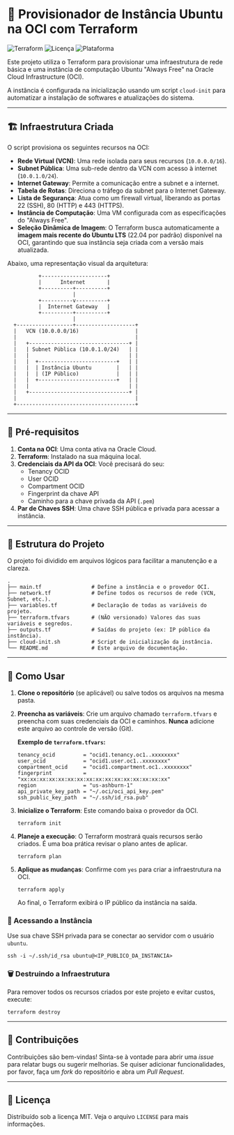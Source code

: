 # 🚀 Provisionador de Instância Ubuntu na OCI com Terraform

![Terraform](https://img.shields.io/badge/Terraform-v1.2+-7B42BC?style=for-the-badge&logo=terraform&logoColor=white)
![Licença](https://img.shields.io/badge/license-MIT-green.svg?style=for-the-badge)
![Plataforma](https://img.shields.io/badge/Oracle%20Cloud-F80000?style=for-the-badge&logo=oracle&logoColor=white)

Este projeto utiliza o Terraform para provisionar uma infraestrutura de rede básica e uma instância de computação Ubuntu "Always Free" na Oracle Cloud Infrastructure (OCI).

A instância é configurada na inicialização usando um script `cloud-init` para automatizar a instalação de softwares e atualizações do sistema.

---

## 🏗️ Infraestrutura Criada

O script provisiona os seguintes recursos na OCI:

*   **Rede Virtual (VCN)**: Uma rede isolada para seus recursos (`10.0.0.0/16`).
*   **Subnet Pública**: Uma sub-rede dentro da VCN com acesso à internet (`10.0.1.0/24`).
*   **Internet Gateway**: Permite a comunicação entre a subnet e a internet.
*   **Tabela de Rotas**: Direciona o tráfego da subnet para o Internet Gateway.
*   **Lista de Segurança**: Atua como um firewall virtual, liberando as portas 22 (SSH), 80 (HTTP) e 443 (HTTPS).
*   **Instância de Computação**: Uma VM configurada com as especificações do "Always Free".
*   **Seleção Dinâmica de Imagem**: O Terraform busca automaticamente a **imagem mais recente do Ubuntu LTS** (22.04 por padrão) disponível na OCI, garantindo que sua instância seja criada com a versão mais atualizada.

Abaixo, uma representação visual da arquitetura:

```
          +---------------------+
          |      Internet       |
          +----------+----------+
                     |
          +----------v----------+
          |  Internet Gateway   |
          +----------+----------+
                     |
  +------------------+-------------------+
  |   VCN (10.0.0.0/16)                  |
  |                                      |
  |   +--------------------------------+ |
  |   | Subnet Pública (10.0.1.0/24)   | |
  |   |                                | |
  |   |  +-------------------------+   | |
  |   |  | Instância Ubuntu        |   | |
  |   |  | (IP Público)            |   | |
  |   |  +-------------------------+   | |
  |   |                                | |
  |   +--------------------------------+ |
  |                                      |
  +--------------------------------------+

```

---

## 🔧 Pré-requisitos

1.  **Conta na OCI**: Uma conta ativa na Oracle Cloud.
2.  **Terraform**: Instalado na sua máquina local.
3.  **Credenciais da API da OCI**: Você precisará do seu:
    *   Tenancy OCID
    *   User OCID
    *   Compartment OCID
    *   Fingerprint da chave API
    *   Caminho para a chave privada da API (`.pem`)
4.  **Par de Chaves SSH**: Uma chave SSH pública e privada para acessar a instância.

---

## 📂 Estrutura do Projeto

O projeto foi dividido em arquivos lógicos para facilitar a manutenção e a clareza.

```
.
├── main.tf                # Define a instância e o provedor OCI.
├── network.tf             # Define todos os recursos de rede (VCN, Subnet, etc.).
├── variables.tf           # Declaração de todas as variáveis do projeto.
├── terraform.tfvars       # (NÃO versionado) Valores das suas variáveis e segredos.
├── outputs.tf             # Saídas do projeto (ex: IP público da instância).
├── cloud-init.sh          # Script de inicialização da instância.
└── README.md              # Este arquivo de documentação.
```

---

## 🚀 Como Usar

1.  **Clone o repositório** (se aplicável) ou salve todos os arquivos na mesma pasta.

2.  **Preencha as variáveis**: Crie um arquivo chamado `terraform.tfvars` e preencha com suas credenciais da OCI e caminhos. **Nunca** adicione este arquivo ao controle de versão (Git).

    **Exemplo de `terraform.tfvars`:**
    ```hcl
    tenancy_ocid         = "ocid1.tenancy.oc1..xxxxxxxx"
    user_ocid            = "ocid1.user.oc1..xxxxxxxx"
    compartment_ocid     = "ocid1.compartment.oc1..xxxxxxxx"
    fingerprint          = "xx:xx:xx:xx:xx:xx:xx:xx:xx:xx:xx:xx:xx:xx:xx:xx"
    region               = "us-ashburn-1"
    api_private_key_path = "~/.oci/oci_api_key.pem"
    ssh_public_key_path  = "~/.ssh/id_rsa.pub"
    ```
3.  **Inicialize o Terraform**: Este comando baixa o provedor da OCI.
    ```shell
    terraform init
    ```
4.  **Planeje a execução**: O Terraform mostrará quais recursos serão criados. É uma boa prática revisar o plano antes de aplicar.
    ```shell
    terraform plan
    ```
5.  **Aplique as mudanças**: Confirme com `yes` para criar a infraestrutura na OCI.
    ```shell
    terraform apply
    ```
    Ao final, o Terraform exibirá o IP público da instância na saída.

### 🔑 Acessando a Instância

Use sua chave SSH privada para se conectar ao servidor com o usuário `ubuntu`.
```shell
ssh -i ~/.ssh/id_rsa ubuntu@<IP_PUBLICO_DA_INSTANCIA>
```

### 🗑️ Destruindo a Infraestrutura

Para remover todos os recursos criados por este projeto e evitar custos, execute:
```shell
terraform destroy
```

---


## 🤝 Contribuições

Contribuições são bem-vindas! Sinta-se à vontade para abrir uma *issue* para relatar bugs ou sugerir melhorias. Se quiser adicionar funcionalidades, por favor, faça um *fork* do repositório e abra um *Pull Request*.

---

## 📜 Licença

Distribuído sob a licença MIT. Veja o arquivo `LICENSE` para mais informações.